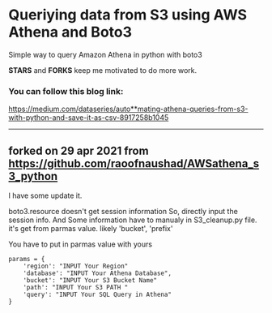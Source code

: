 # Queriying data from S3 using AWS Athena and Boto3
Simple way to query Amazon Athena in python with boto3

**STARS** and **FORKS** keep me motivated to do more work.

### You can follow this blog link:  
https://medium.com/dataseries/auto**mating-athena-queries-from-s3-with-python-and-save-it-as-csv-8917258b1045


---
forked on 29 apr 2021 from https://github.com/raoofnaushad/AWSathena_s3_python
---


I have some update it. 

boto3.resource doesn't get session information So, directly input the session info. 
And Some information have to manualy in S3_cleanup.py file. it's get from parmas value. 
likely 'bucket', 'prefix'


You have to put in parmas value with yours

```
params = {
    'region': "INPUT Your Region"
    'database': "INPUT Your Athena Database",
    'bucket': "INPUT Your S3 Bucket Name"
    'path': "INPUT Your S3 PATH "
    'query': "INPUT Your SQL Query in Athena"
}
```